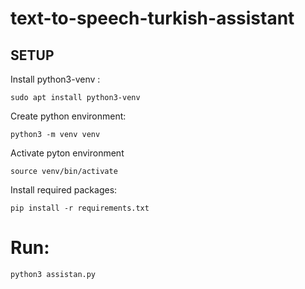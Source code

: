 # text-to-speech-turkish-assistant

## SETUP

Install python3-venv :

    sudo apt install python3-venv

Create python environment:

    python3 -m venv venv

Activate pyton environment

    source venv/bin/activate

Install required packages:

    pip install -r requirements.txt
    

# Run:

    python3 assistan.py


